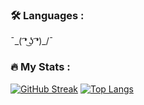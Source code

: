 ### :hammer_and_wrench: Languages :
<div>

 ¯\_( ͡❛ ͜ʖ ͡❛)_/¯

</div>

### :fire: My Stats :
[![GitHub Streak](http://github-readme-streak-stats.herokuapp.com?user=MDKTWN&theme=dark&hide_border=true&background=303030)](https://git.io/streak-stats)
[![Top Langs](https://github-readme-stats.vercel.app/api/top-langs/?username=MDKTWN&layout=compact&theme=vision-friendly-dark&hide_border=true&bg_color=303030)](https://github.com/anuraghazra/github-readme-stats)

